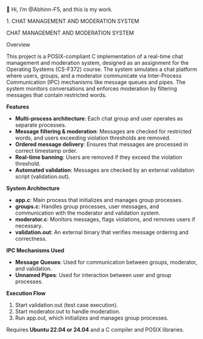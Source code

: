 👋 Hi, I’m @Abhinn-F5, and this is my work.

1\. CHAT MANAGEMENT AND MODERATION SYSTEM

CHAT MANAGEMENT AND MODERATION SYSTEM

Overview

This project is a POSIX-compliant C implementation of a real-time chat management and moderation system, designed as an assignment for the Operating Systems (CS-F372) course. The system simulates a chat platform where users, groups, and a moderator communicate via Inter-Process Communication (IPC) mechanisms like message queues and pipes. The system monitors conversations and enforces moderation by filtering messages that contain restricted words.

**Features**

- **Multi-process architecture**: Each chat group and user operates as separate processes.
- **Message filtering & moderation**: Messages are checked for restricted words, and users exceeding violation thresholds are removed.
- **Ordered message delivery**: Ensures that messages are processed in correct timestamp order.
- **Real-time banning**: Users are removed if they exceed the violation threshold.
- **Automated validation**: Messages are checked by an external validation script (validation.out).

**System Architecture**

- **app.c**: Main process that initializes and manages group processes.
- **groups.c**: Handles group processes, user messages, and communication with the moderator and validation system.
- **moderator.c**: Monitors messages, flags violations, and removes users if necessary.
- **validation.out**: An external binary that verifies message ordering and correctness.

**IPC Mechanisms Used**

- **Message Queues**: Used for communication between groups, moderator, and validation.
- **Unnamed Pipes**: Used for interaction between user and group processes.

**Execution Flow**

1. Start validation.out (test case execution).
2. Start moderator.out to handle moderation.
3. Run app.out, which initializes and manages group processes.

Requires **Ubuntu 22.04 or 24.04** and a C compiler and POSIX libraries.


<!---
Abhinn-F5/Abhinn-F5 is a ✨ special ✨ repository because its `README.md` (this file) appears on your GitHub profile.
You can click the Preview link to take a look at your changes.
--->
